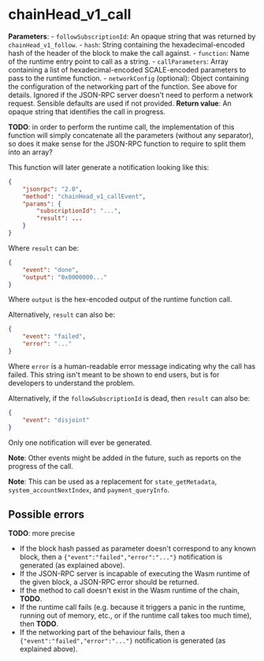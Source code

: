 # chainHead_v1_call

**Parameters**:
    - `followSubscriptionId`: An opaque string that was returned by `chainHead_v1_follow`.
    - `hash`: String containing the hexadecimal-encoded hash of the header of the block to make the call against.
    - `function`: Name of the runtime entry point to call as a string.
    - `callParameters`: Array containing a list of hexadecimal-encoded SCALE-encoded parameters to pass to the runtime function.
    - `networkConfig` (optional): Object containing the configuration of the networking part of the function. See above for details. Ignored if the JSON-RPC server doesn't need to perform a network request. Sensible defaults are used if not provided.
**Return value**: An opaque string that identifies the call in progress.

**TODO**: in order to perform the runtime call, the implementation of this function will simply concatenate all the parameters (without any separator), so does it make sense for the JSON-RPC function to require to split them into an array?

This function will later generate a notification looking like this:

```json
{
    "jsonrpc": "2.0",
    "method": "chainHead_v1_callEvent",
    "params": {
        "subscriptionId": "...",
        "result": ...
    }
}
```

Where `result` can be:

```json
{
    "event": "done",
    "output": "0x0000000..."
}
```

Where `output` is the hex-encoded output of the runtime function call.

Alternatively, `result` can also be:

```json
{
    "event": "failed",
    "error": "..."
}
```

Where `error` is a human-readable error message indicating why the call has failed. This string isn't meant to be shown to end users, but is for developers to understand the problem.

Alternatively, if the `followSubscriptionId` is dead, then `result` can also be:

```json
{
    "event": "disjoint"
}
```

Only one notification will ever be generated.

**Note**: Other events might be added in the future, such as reports on the progress of the call.

**Note**: This can be used as a replacement for `state_getMetadata`, `system_accountNextIndex`, and `payment_queryInfo`.

## Possible errors

**TODO**: more precise

- If the block hash passed as parameter doesn't correspond to any known block, then a `{"event":"failed","error":"..."}` notification is generated (as explained above).
- If the JSON-RPC server is incapable of executing the Wasm runtime of the given block, a JSON-RPC error should be returned.
- If the method to call doesn't exist in the Wasm runtime of the chain, **TODO**.
- If the runtime call fails (e.g. because it triggers a panic in the runtime, running out of memory, etc., or if the runtime call takes too much time), then **TODO**.
- If the networking part of the behaviour fails, then a `{"event":"failed","error":"..."}` notification is generated (as explained above).
